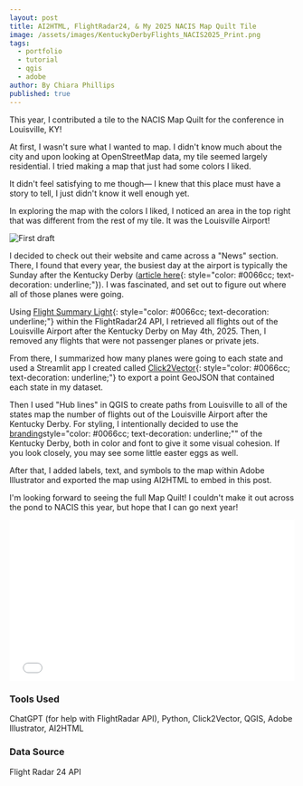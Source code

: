 ```yaml
---
layout: post
title: AI2HTML, FlightRadar24, & My 2025 NACIS Map Quilt Tile
image: /assets/images/KentuckyDerbyFlights_NACIS2025_Print.png
tags:
  - portfolio
  - tutorial
  - qgis
  - adobe
author: By Chiara Phillips
published: true
---
```

<style>
/* Heading 1 styling */
.prose h1 {
  text-align: center !important;
  font-size: 2rem !important;
  padding-top: 2rem !important;
  margin-bottom: 1.5rem !important;
}

/* Heading 2 styling */
.prose h2 {
  text-align: center !important;
  font-size: 1.5rem !important;
  padding-top: 1.5rem !important;
  margin-bottom: 1.5rem !important;
}
</style>
This year, I contributed a tile to the NACIS Map Quilt for the conference in Louisville, KY!

At first, I wasn't sure what I wanted to map. I didn't know much about the city
and upon looking at OpenStreetMap data, my tile seemed largely residential. I tried making a map that just had some colors I liked. 

It didn't feel satisfying to me though— I knew that this place must have a story to tell, I just didn't know it well enough yet.

In exploring the map with the colors I liked, I noticed an area in the top right that was different from the rest of my tile. It was the Louisville Airport! 

![First draft](/assets/images/mapquilt_first_attempt.png)

I decided to check out their website and came across a "News" section. There, I found that every year, the busiest day at the airport is 
typically the Sunday after the Kentucky Derby ([article here](https://www.flylouisville.com/louisville-muhammad-ali-international-airport-is-ready-for-kentucky-derby-151/){: style="color: #0066cc; text-decoration: underline;"}). I was fascinated, and set out to figure out where all of those planes were going.

Using [Flight Summary Light](https://fr24api.flightradar24.com/docs/endpoints/flight-summary){: style="color: #0066cc; text-decoration: underline;"} within the FlightRadar24 API, I retrieved all flights out of the Louisville 
Airport after the Kentucky Derby on May 4th, 2025. Then, I removed any flights that were not passenger planes or private jets.

From there, I summarized how many planes were going to each state and used a Streamlit app I created called [Click2Vector](https://www.chiaraphillips.com/#click2vector){: style="color: #0066cc; text-decoration: underline;"} to export a point GeoJSON that contained each state in my dataset.

Then I used "Hub lines" in QGIS to create paths from Louisville to all of the states map the number of flights out of the Louisville Airport 
after the Kentucky Derby. For styling, I intentionally decided to use the [branding](https://www.kentuckyderby.com/)style="color: #0066cc; text-decoration: underline;"" of the Kentucky Derby, both in color and font to give it some visual cohesion. If you look closely, you may see some little easter eggs as well.

After that, I added labels, text, and symbols to the map within Adobe Illustrator and exported the map using AI2HTML to embed in this post.

I'm looking forward to seeing the full Map Quilt! I couldn't make it out across the pond to NACIS this year, but hope that I can go next year!

<div class="not-prose w-full my-8">
  <iframe
    src="{{ '/assets/ai2html/nacis-map-blanket/MapQuilt_Phillips_editable_text.html' | relative_url }}"
    style="width:100%; border:0; aspect-ratio: 16 / 9;"
    loading="lazy"
  ></iframe>
</div>

### Tools Used
ChatGPT (for help with FlightRadar API), Python, Click2Vector, QGIS, Adobe Illustrator, AI2HTML

### Data Source
Flight Radar 24 API
